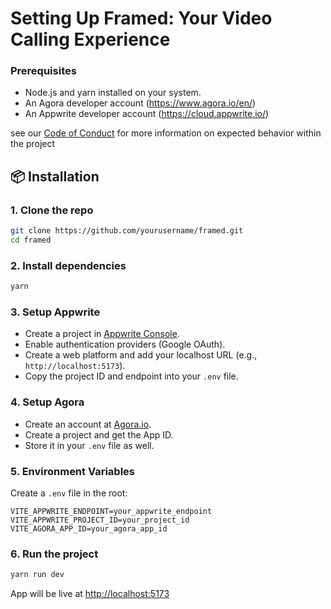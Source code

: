 # Setting Up Framed: Your Video Calling Experience

### Prerequisites

* Node.js and yarn installed on your system.
* An Agora developer account (<https://www.agora.io/en/>)
* An Appwrite developer account (<https://cloud.appwrite.io/>)


see our [Code of Conduct](CODE-OF-CONDUCT.md) for more information on expected behavior within the project

## 📦 Installation

### 1. Clone the repo

```bash
git clone https://github.com/yourusername/framed.git
cd framed
```

### 2. Install dependencies

```bash
yarn
```

### 3. Setup Appwrite

- Create a project in [Appwrite Console](https://appwrite.io/docs/quick-start).
- Enable authentication providers (Google OAuth).
- Create a web platform and add your localhost URL (e.g., `http://localhost:5173`).
- Copy the project ID and endpoint into your `.env` file.

### 4. Setup Agora

- Create an account at [Agora.io](https://www.agora.io/).
- Create a project and get the App ID.
- Store it in your `.env` file as well.

### 5. Environment Variables

Create a `.env` file in the root:

```env
VITE_APPWRITE_ENDPOINT=your_appwrite_endpoint
VITE_APPWRITE_PROJECT_ID=your_project_id
VITE_AGORA_APP_ID=your_agora_app_id
```

### 6. Run the project

```bash
yarn run dev
```

App will be live at [http://localhost:5173](http://localhost:5173)
